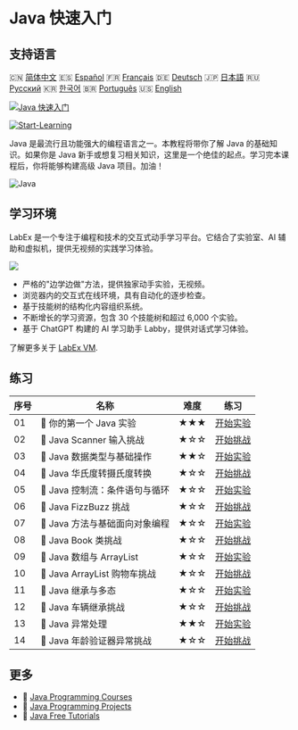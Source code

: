 # Java 快速入门

## 支持语言

🇨🇳 [简体中文](README_zh.md) 🇪🇸 [Español](README_es.md) 🇫🇷 [Français](README_fr.md) 🇩🇪 [Deutsch](README_de.md) 🇯🇵 [日本語](README_ja.md) 🇷🇺 [Русский](README_ru.md) 🇰🇷 [한국어](README_ko.md) 🇧🇷 [Português](README_pt.md) 🇺🇸 [English](README.md) 

[![Java 快速入门](https://cover-creator.labex.io/quick-start-with-java.png?lang=zh)](https://labex.io/zh/courses/quick-start-with-java)

[![Start-Learning](https://img.shields.io/badge/Start-Learning-whitesmoke?style=for-the-badge)](https://labex.io/zh/courses/quick-start-with-java)

Java 是最流行且功能强大的编程语言之一。本教程将带你了解 Java 的基础知识。如果你是 Java 新手或想复习相关知识，这里是一个绝佳的起点。学习完本课程后，你将能够构建高级 Java 项目。加油！

![Java](https://img.shields.io/badge/Java-whitesmoke?style=for-the-badge&logo=java)


## 学习环境

LabEx 是一个专注于编程和技术的交互式动手学习平台。它结合了实验室、AI 辅助和虚拟机，提供无视频的实践学习体验。

![](https://tutorial-screenshot.getvm.io/images/vm-1725247253.png)

- 严格的"边学边做"方法，提供独家动手实验，无视频。
- 浏览器内的交互式在线环境，具有自动化的逐步检查。
- 基于技能树的结构化内容组织系统。
- 不断增长的学习资源，包含 30 个技能树和超过 6,000 个实验。
- 基于 ChatGPT 构建的 AI 学习助手 Labby，提供对话式学习体验。

了解更多关于 [LabEx VM](https://support.labex.io/using-labex/virtual-machine).

## 练习

|   序号 | 名称                           | 难度   | 练习                                                                                                                                |
|--------|--------------------------------|--------|-------------------------------------------------------------------------------------------------------------------------------------|
|     01 | 📖 你的第一个 Java 实验        | ★★★    | <a target='_blank' href='https://labex.io/zh/tutorials/java-your-first-java-lab-411751'>开始实验</a>                                |
|     02 | 🎯 Java Scanner 输入挑战       | ★☆☆    | <a target='_blank' href='https://labex.io/zh/tutorials/java-java-scanner-input-challenge-413835'>开始挑战</a>                       |
|     03 | 📖 Java 数据类型与基础操作     | ★★☆    | <a target='_blank' href='https://labex.io/zh/tutorials/java-java-data-types-and-basic-operations-413744'>开始实验</a>               |
|     04 | 🎯 Java 华氏度转摄氏度转换     | ★☆☆    | <a target='_blank' href='https://labex.io/zh/tutorials/java-java-fahrenheit-to-celsius-conversion-413851'>开始挑战</a>              |
|     05 | 📖 Java 控制流：条件语句与循环 | ★☆☆    | <a target='_blank' href='https://labex.io/zh/tutorials/java-java-control-flow-conditionals-and-loops-413751'>开始实验</a>           |
|     06 | 🎯 Java FizzBuzz 挑战          | ★☆☆    | <a target='_blank' href='https://labex.io/zh/tutorials/java-java-fizzbuzz-challenge-413852'>开始挑战</a>                            |
|     07 | 📖 Java 方法与基础面向对象编程 | ★☆☆    | <a target='_blank' href='https://labex.io/zh/tutorials/java-java-methods-and-basic-object-oriented-programming-413809'>开始实验</a> |
|     08 | 🎯 Java Book 类挑战            | ★☆☆    | <a target='_blank' href='https://labex.io/zh/tutorials/java-java-book-class-challenge-413850'>开始挑战</a>                          |
|     09 | 📖 Java 数组与 ArrayList       | ★☆☆    | <a target='_blank' href='https://labex.io/zh/tutorials/java-java-arrays-and-arraylists-413820'>开始实验</a>                         |
|     10 | 🎯 Java ArrayList 购物车挑战   | ★☆☆    | <a target='_blank' href='https://labex.io/zh/tutorials/java-java-arraylist-shopping-cart-challenge-413849'>开始挑战</a>             |
|     11 | 📖 Java 继承与多态             | ★☆☆    | <a target='_blank' href='https://labex.io/zh/tutorials/java-java-inheritance-and-polymorphism-413825'>开始实验</a>                  |
|     12 | 🎯 Java 车辆继承挑战           | ★☆☆    | <a target='_blank' href='https://labex.io/zh/tutorials/java-java-vehicle-inheritance-challenge-413854'>开始挑战</a>                 |
|     13 | 📖 Java 异常处理               | ★★☆    | <a target='_blank' href='https://labex.io/zh/tutorials/java-java-exception-handling-413830'>开始实验</a>                            |
|     14 | 🎯 Java 年龄验证器异常挑战     | ★☆☆    | <a target='_blank' href='https://labex.io/zh/tutorials/java-java-age-validator-exception-challenge-413848'>开始挑战</a>             |

## 更多

- 🔗 [Java Programming Courses](https://github.com/labex-labs/awesome-programming-courses)
- 🔗 [Java Programming Projects](https://github.com/labex-labs/awesome-programming-projects)
- 🔗 [Java Free Tutorials](https://github.com/labex-labs/java-free-tutorials)

